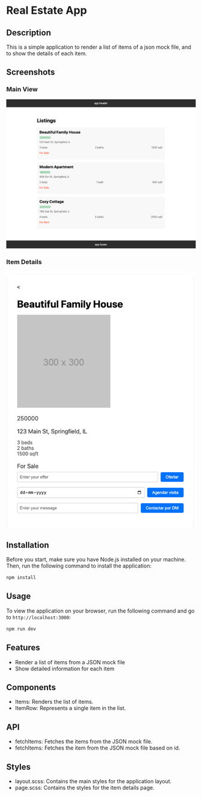 # Real Estate App

## Description

This is a simple application to render a list of items of a json mock file, and to show the details of each item.

## Screenshots

### Main View
![Main-view](./docs/main-view.png)

### Item Details
![Item-details](./docs/vpp.png)

## Installation

Before you start, make sure you have Node.js installed on your machine. Then, run the following command to install the application:

```bash
npm install
```

## Usage

To view the application on your browser, run the following command and go to `http://localhost:3000`:

```bash
npm run dev
```

## Features

- Render a list of items from a JSON mock file
- Show detailed information for each item

## Components

- Items: Renders the list of items.
- ItemRow: Represents a single item in the list.

## API

- fetchItems: Fetches the items from the JSON mock file.
- fetchItems: Fetches the item from the JSON mock file based on id.

## Styles

- layout.scss: Contains the main styles for the application layout.
- page.scss: Contains the styles for the item details page.
